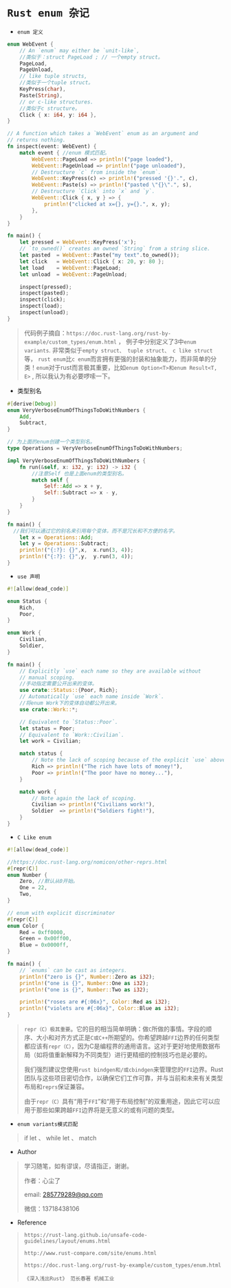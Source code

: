 # 							`Rust enum 杂记`

- `enum 定义`

```rust
enum WebEvent {
    // An `enum` may either be `unit-like`,
    //类似于：struct PageLoad ; // 一个empty struct。
    PageLoad,
    PageUnload,
    // like tuple structs,
    //类似于一个tuple struct。
    KeyPress(char),
    Paste(String),
    // or c-like structures.
    //类似于c structure。
    Click { x: i64, y: i64 },
}

// A function which takes a `WebEvent` enum as an argument and
// returns nothing.
fn inspect(event: WebEvent) {
    match event { //enum 模式匹配。
        WebEvent::PageLoad => println!("page loaded"),
        WebEvent::PageUnload => println!("page unloaded"),
        // Destructure `c` from inside the `enum`.
        WebEvent::KeyPress(c) => println!("pressed '{}'.", c),
        WebEvent::Paste(s) => println!("pasted \"{}\".", s),
        // Destructure `Click` into `x` and `y`.
        WebEvent::Click { x, y } => {
            println!("clicked at x={}, y={}.", x, y);
        },
    }
}

fn main() {
    let pressed = WebEvent::KeyPress('x');
    // `to_owned()` creates an owned `String` from a string slice.
    let pasted  = WebEvent::Paste("my text".to_owned());
    let click   = WebEvent::Click { x: 20, y: 80 };
    let load    = WebEvent::PageLoad;
    let unload  = WebEvent::PageUnload;

    inspect(pressed);
    inspect(pasted);
    inspect(click);
    inspect(load);
    inspect(unload);
}
```

> 代码例子摘自：`https://doc.rust-lang.org/rust-by-example/custom_types/enum.html` ， 例子中分别定义了3中`enum variants`.   非常类似于`empty struct、 tuple struct、 c like struct`等，  `rust enum`比`c enum`而言拥有更强的封装和抽象能力，而非简单的分类！`enum`对于rust而言极其重要，比如`enum Option<T>和enum Result<T, E>` , 所以我认为有必要啰嗦一下。



- 类型别名

```rust
#[derive(Debug)]
enum VeryVerboseEnumOfThingsToDoWithNumbers {
    Add,
    Subtract,
}

// 为上面的enum创建一个类型别名。
type Operations = VeryVerboseEnumOfThingsToDoWithNumbers;

impl VeryVerboseEnumOfThingsToDoWithNumbers {
    fn run(&self, x: i32, y: i32) -> i32 {
        //注意Self 也是上面enum的类型别名。
        match self {
            Self::Add => x + y,
            Self::Subtract => x - y,
        }
    }
}

fn main() {
  //我们可以通过它的别名来引用每个变体，而不是冗长和不方便的名字。
    let x = Operations::Add;
    let y = Operations::Subtract;
    println!("{:?}: {}",x,  x.run(3, 4));
    println!("{:?}: {}",y,  y.run(3, 4));
}

```



- `use 声明`

```rust
#![allow(dead_code)]

enum Status {
    Rich,
    Poor,
}

enum Work {
    Civilian,
    Soldier,
}

fn main() {
    // Explicitly `use` each name so they are available without
    // manual scoping.
    //手动指定需要公开出来的变体。
    use crate::Status::{Poor, Rich};
    // Automatically `use` each name inside `Work`.
    //将enum Work下的变体自动都公开出来。
    use crate::Work::*;

    // Equivalent to `Status::Poor`.
    let status = Poor;
    // Equivalent to `Work::Civilian`.
    let work = Civilian;

    match status {
        // Note the lack of scoping because of the explicit `use` above.
        Rich => println!("The rich have lots of money!"),
        Poor => println!("The poor have no money..."),
    }

    match work {
        // Note again the lack of scoping.
        Civilian => println!("Civilians work!"),
        Soldier  => println!("Soldiers fight!"),
    }
}
```



- `C Like enum`

```rust
#![allow(dead_code)]

//https://doc.rust-lang.org/nomicon/other-reprs.html
#[repr(C)]
enum Number {
    Zero, //默认从0开始。
    One = 22,
    Two,
}

// enum with explicit discriminator
#[repr(C)]
enum Color {
    Red = 0xff0000,
    Green = 0x00ff00,
    Blue = 0x0000ff,
}

fn main() {
    // `enums` can be cast as integers.
    println!("zero is {}", Number::Zero as i32);
    println!("one is {}", Number::One as i32);
    println!("one is {}", Number::Two as i32);

    println!("roses are #{:06x}", Color::Red as i32);
    println!("violets are #{:06x}", Color::Blue as i32);
}

```

> `repr（C）极其重要`。它的目的相当简单明确：做`C`所做的事情。字段的顺序、大小和对齐方式正是`C或C++`所期望的。你希望跨越`FFI`边界的任何类型都应该有`repr（C）`，因为C是编程界的通用语言。这对于更好地使用数据布局（如将值重新解释为不同类型）进行更精细的控制技巧也是必要的。
>
> 我们强烈建议您使用`rust bindgen和/或cbindgen`来管理您的`FFI`边界。Rust团队与这些项目密切合作，以确保它们工作可靠，并与当前和未来有关类型布局和`reprs`保证兼容。
>
> 由于`repr（C）`具有“用于`FFI`”和“用于布局控制”的双重用途，因此它可以应用于那些如果跨越`FFI`边界将是无意义的或有问题的类型。



- `enum variants模式匹配`

> if let 、 while let 、 match





- Author

> 学习随笔，如有谬误，尽请指正，谢谢。
>
> 作者：心尘了
>
> email: [285779289@qq.com](mailto:285779289@qq.com)
>
> 微信：13718438106



- Reference

> `https://rust-lang.github.io/unsafe-code-guidelines/layout/enums.html`
>
> `http://www.rust-compare.com/site/enums.html`
>
> `https://doc.rust-lang.org/rust-by-example/custom_types/enum.html`
>
> `《深入浅出Rust》 范长春著 机械工业`